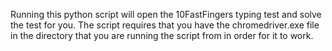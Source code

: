 Running this python script will open the 10FastFingers typing test and solve the test for you. The script requires that you have the chromedriver.exe file in the directory that you are running the script from in order for it to work.
